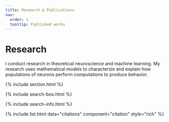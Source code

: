 ```yaml
---
title: Research & Publications
nav:
  order: 1
  tooltip: Published works
---
```


# <i class="fas fa-microscope"></i>Research

I conduct research in theoretical neuroscience and machine learning. My research uses mathematical models to characterize and explain how populations of neurons perform computations to produce behavior. 

{% include section.html %}

{% include search-box.html %}

{% include search-info.html %}

{% include list.html data="citations" component="citation" style="rich" %}
